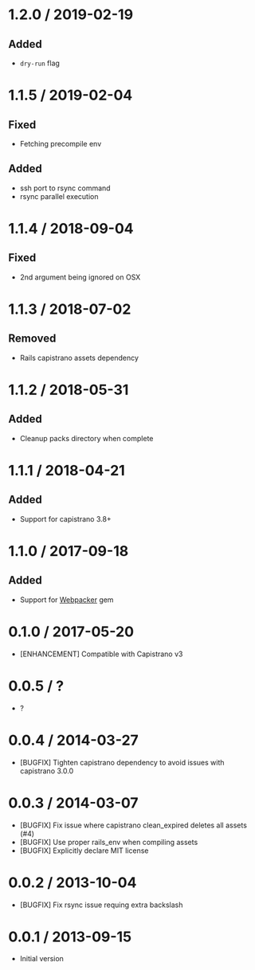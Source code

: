 # 1.2.0 / 2019-02-19
## Added
- `dry-run` flag

# 1.1.5 / 2019-02-04
## Fixed
- Fetching precompile env

## Added
- ssh port to rsync command
- rsync parallel execution

# 1.1.4 / 2018-09-04
## Fixed
- 2nd argument being ignored on OSX

# 1.1.3 / 2018-07-02
## Removed
- Rails capistrano assets dependency

# 1.1.2 / 2018-05-31
## Added
- Cleanup packs directory when complete

# 1.1.1 / 2018-04-21
## Added
- Support for capistrano 3.8+

# 1.1.0 / 2017-09-18
## Added
- Support for [Webpacker](https://github.com/rails/webpacker ) gem

# 0.1.0 / 2017-05-20

* [ENHANCEMENT] Compatible with Capistrano v3

# 0.0.5 / ?

* ?

# 0.0.4 / 2014-03-27

* [BUGFIX] Tighten capistrano dependency to avoid issues with capistrano 3.0.0

# 0.0.3 / 2014-03-07

* [BUGFIX] Fix issue where capistrano clean_expired deletes all assets (#4)
* [BUGFIX] Use proper rails_env when compiling assets
* [BUGFIX] Explicitly declare MIT license

# 0.0.2 / 2013-10-04

* [BUGFIX] Fix rsync issue requing extra backslash

# 0.0.1 / 2013-09-15

* Initial version
